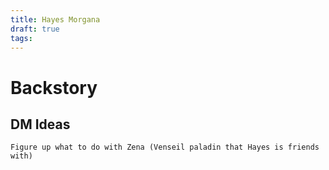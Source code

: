 ```yaml
---
title: Hayes Morgana
draft: true
tags:
---
```

# Backstory


## DM Ideas
	Figure up what to do with Zena (Venseil paladin that Hayes is friends with)
	
